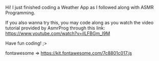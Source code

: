Hi! I just finished coding a Weather App as I followed along with ASMR Programming.

If you also wanna try this, you may code along as you watch the video tutorial provided by AsmrProg through this link: https://www.youtube.com/watch?v=iILFBGm_I9M

Have fun coding! ;>

fontawesome => https://kit.fontawesome.com/7c8801c017.js
